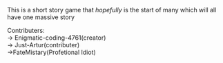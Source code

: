 This is a short story game that *hopefully* is the start of many which will all have one massive story


Contributers:
<br>
  -> Enigmatic-coding-4761(creator)
<br>
  -> Just-Artur(contributer)
<br>
 ->FateMistary(Profetional Idiot)
